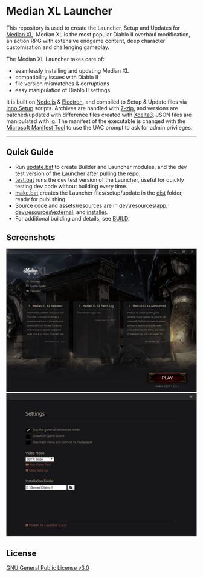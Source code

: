 # Median XL Launcher

This repository is used to create the Launcher, Setup and Updates for [Median XL](https://www.median-xl.com/). Median XL is the most popular Diablo II overhaul modification, an action RPG with extensive endgame content, deep character customisation and challenging gameplay.

The Median XL Launcher takes care of:
* seamlessly installing and updating Median XL
* compatibility issues with Diablo II
* file version mismatches & corruptions
* easy manipulation of Diablo II settings

It is built on [Node.js](https://nodejs.org/) & [Electron](https://electronjs.org/), and compiled to Setup & Update files via [Inno Setup](http://www.jrsoftware.org/isinfo.php) scripts. Archives are handled with [7-zip](https://www.7-zip.org/), and versions are patched/updated with difference files created with [Xdelta3](http://xdelta.org/). JSON files are manipulated with [jq](https://stedolan.github.io/jq/). The manifest of the executable is changed with the [Microsoft Manifest Tool](https://msdn.microsoft.com/en-us/library/windows/desktop/aa375649(v=vs.85).aspx) to use the UAC prompt to ask for admin privileges.

____

## Quick Guide

* Run [update.bat](update.bat) to create Builder and Launcher modules, and the dev test version of the Launcher after pulling the repo.
* [test.bat](test.bat) runs the dev test version of the Launcher, useful for quickly testing dev code without building every time.  
* [make.bat](make.bat) creates the Launcher files/setup/update in the [dist](dist) folder, ready for publishing.
* Source code and assets/resources are in [dev\resources\app](dev\resources\app), [dev\resources\external](dev\resources\external), and [installer](installer).  
* For additional building and details, see [BUILD](BUILD.md).

## Screenshots
![Median XL Launcher window screenshot](Screenshot.jpg "Median XL Launcher window screenshot")  
![Median XL Launcher settings window screenshot](Screenshot2.jpg "Median XL Launcher settings window screenshot")

## License
[GNU General Public License v3.0](LICENCE)